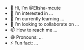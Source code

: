 - 👋 Hi, I’m @Elisha-mcute
- 👀 I’m interested in ...
- 🌱 I’m currently learning ...
- 💞️ I’m looking to collaborate on ...
- 📫 How to reach me ...
- 😄 Pronouns: ...
- ⚡ Fun fact: ...

<!---
Elisha-mcute/Elisha-mcute is a ✨ special ✨ repository because its `README.md` (this file) appears on your GitHub profile.
You can click the Preview link to take a look at your changes.
--->

